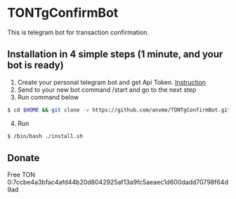 # TONTgConfirmBot

This is telegram bot for transaction confirmation.

## Installation in 4 simple steps (1 minute, and your bot is ready)

 1. Create your personal telegram bot and get Api Token. [Instruction](https://docs.microsoft.com/en-us/azure/bot-service/bot-service-channel-connect-telegram?view=azure-bot-service-4.0)
 2. Send to your new bot command /start and go to the next step
 3. Run command below
```sh
$ cd $HOME && git clone -v https://github.com/anvme/TONTgConfirmBot.git tontgconfirmbot && cd ./tontgconfirmbot && chmod +x ./install.sh
```
 4. Run 
 ```sh
$ /bin/bash ./install.sh
```

## Donate

Free TON 0:7ccbe4a3bfac4afd44b20d8042925af13a9fc5aeaec1d600dadd70798f64d9ad
